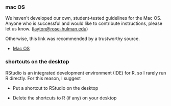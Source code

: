 ### mac OS

We haven't developed our own, student-tested guidelines for the Mac OS. Anyone who is successful and would like to contribute instructions, please let us know. (<layton@rose-hulman.edu>)

Otherwise, this link was recommended by a trustworthy source.

-   [Mac OS](https://rud.is/b/2015/10/20/installing-r-on-os-x/)

### shortcuts on the desktop

RStudio is an integrated development environment (IDE) for R, so I rarely run R directly. For this reason, I suggest

-   Put a shortcut to RStudio on the desktop

-   Delete the shortcuts to R (if any) on your desktop
